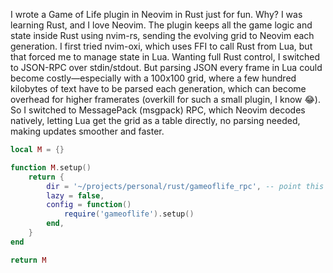 I wrote a Game of Life plugin in Neovim in Rust just for fun. Why? I was learning Rust, and I love Neovim. The plugin keeps all the game logic and state inside Rust using nvim-rs, sending the evolving grid to Neovim each generation. I first tried nvim-oxi, which uses FFI to call Rust from Lua, but that forced me to manage state in Lua. Wanting full Rust control, I switched to JSON-RPC over stdin/stdout. But parsing JSON every frame in Lua could become costly—especially with a 100x100 grid, where a few hundred kilobytes of text have to be parsed each generation, which can become overhead for higher framerates (overkill for such a small plugin, I know 😂). So I switched to MessagePack (msgpack) RPC, which Neovim decodes natively, letting Lua get the grid as a table directly, no parsing needed, making updates smoother and faster.

```lua
local M = {}

function M.setup()
    return {
        dir = '~/projects/personal/rust/gameoflife_rpc', -- point this to your plugin location; remember to run `cargo build --release` beforehand to compile the Rust binary
        lazy = false,
        config = function()
            require('gameoflife').setup()
        end,
    }
end

return M
```
